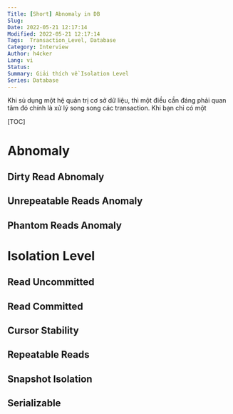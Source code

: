 ```yaml
---
Title: [Short] Abnomaly in DB 
Slug: 
Date: 2022-05-21 12:17:14
Modified: 2022-05-21 12:17:14
Tags:  Transaction_Level, Database
Category: Interview
Author: h4cker
Lang: vi
Status: 
Summary: Giải thích về Isolation Level
Series: Database
---
```


Khi sủ dụng một hệ quản trị cơ sở dữ liệu, thì một điều cần đáng phải quan tâm đó chính là xử lý song song các transaction. Khi bạn chỉ có một 

[TOC]

# Abnomaly

## Dirty Read Abnomaly
## Unrepeatable Reads Anomaly
## Phantom Reads Anomaly

# Isolation Level

## Read Uncommitted
## Read Committed

## Cursor Stability
## Repeatable Reads

## Snapshot Isolation
## Serializable

